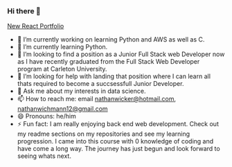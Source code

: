 ### Hi there 👋

<a href="https://nathanwichmann.github.io/My-App/">New React Portfolio</a>
- 🔭 I’m currently working on learning Python and AWS as well as C.
- 🌱 I’m currently learning Python.
- 👯 I’m looking to find a position as a Junior Full Stack web Developer now as I have recently graduated from the Full Stack Web Developer program at Carleton University.
- 🤔 I’m looking for help with landing that position where I can learn all thats required to become a succsessfull Junior Developer.
- 💬 Ask me about my interests in data science. 
- 📫 How to reach me: email nathanwicker@hotmail.com, nathanwichmann12@gmail.com
- 😄 Pronouns: he/him
- ⚡ Fun fact: I am really enjoying back end web development. Check out my readme sections on my repositories and see my learning progression. I came into this course with 0 knowledge of coding and have come a long way. The journey has just begun and look forward to seeing whats next. 
